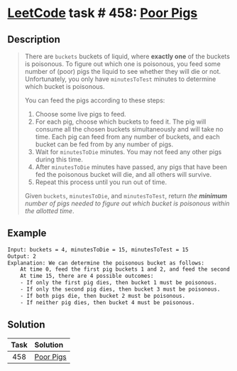 # [LeetCode][leetcode] task # 458: [Poor Pigs][task]

Description
-----------

> There are `buckets` buckets of liquid, where **exactly one** of the buckets is poisonous.
> To figure out which one is poisonous, you feed some number of (poor) pigs the liquid to see whether they will die or not.
> Unfortunately, you only have `minutesToTest` minutes to determine which bucket is poisonous.
> 
> You can feed the pigs according to these steps:
> 1. Choose some live pigs to feed.
> 2. For each pig, choose which buckets to feed it. The pig will consume all the chosen buckets simultaneously and will take no time.
> Each pig can feed from any number of buckets, and each bucket can be fed from by any number of pigs.
> 3. Wait for `minutesToDie` minutes. You may not feed any other pigs during this time.
> 4. After `minutesToDie` minutes have passed, any pigs that have been fed the poisonous bucket will die, and all others will survive.
> 5. Repeat this process until you run out of time.
>
> Given `buckets`, `minutesToDie`, and `minutesToTest`,
> return _the **minimum** number of pigs needed to figure out which bucket is poisonous within the allotted time_.

 Example
-------

```sh
Input: buckets = 4, minutesToDie = 15, minutesToTest = 15
Output: 2
Explanation: We can determine the poisonous bucket as follows:
    At time 0, feed the first pig buckets 1 and 2, and feed the second pig buckets 2 and 3.
    At time 15, there are 4 possible outcomes:
    - If only the first pig dies, then bucket 1 must be poisonous.
    - If only the second pig dies, then bucket 3 must be poisonous.
    - If both pigs die, then bucket 2 must be poisonous.
    - If neither pig dies, then bucket 4 must be poisonous.
```

Solution
--------

| Task | Solution              |
|:----:|:----------------------|
| 458  | [Poor Pigs][solution] |


[leetcode]: <http://leetcode.com/>
[task]: <https://leetcode.com/problems/poor-pigs/>
[solution]: <https://github.com/wellaxis/praxis-leetcode/blob/main/src/main/java/com/witalis/praxis/leetcode/task/h5/p458/option/Practice.java>
